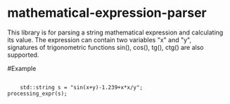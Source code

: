# mathematical-expression-parser

This library is for parsing a string mathematical expression and calculating its value. The expression can contain two variables "x" and "y",   
signatures of trigonometric functions sin(), cos(), tg(), ctg() are also supported.   

#Example

<html>

 <body> 

  <p><code>
    std::string s = "sin(x+y)-1.239+x*x/y";
processing_expr(s);
  </code></p>

 </body>
</html>

